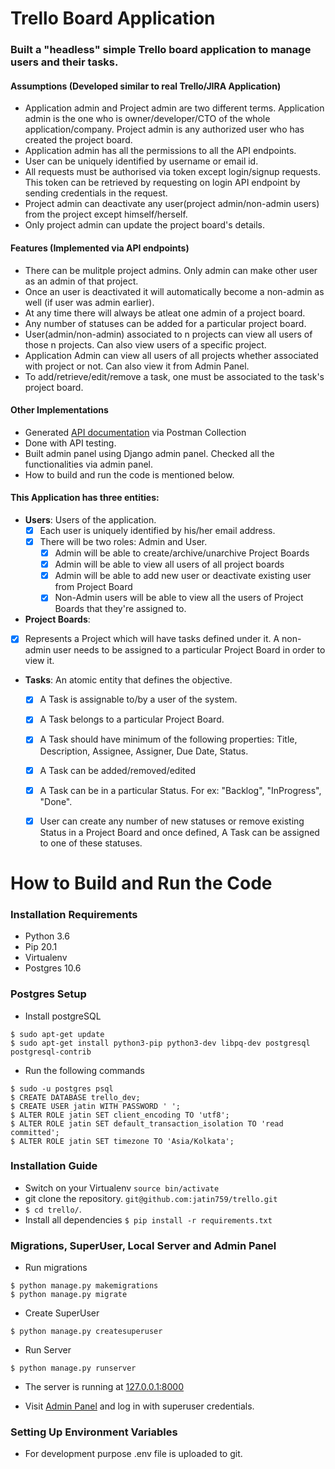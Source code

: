 # Trello Board Application

### Built a "headless" simple Trello board application to manage users and their tasks.	

#### Assumptions (Developed similar to real Trello/JIRA Application)
 - Application admin and Project admin are two different terms. Application admin is the one who is owner/developer/CTO of the whole application/company. Project admin is any authorized user who has created the project board.
 - Application admin has all the permissions to all the API endpoints.
 - User can be uniquely identified by username or email id.
 - All requests must be authorised via token except login/signup requests. This token can be retrieved by requesting on login API endpoint by sending credentials in the request.
 - Project admin can deactivate any user(project admin/non-admin users) from the project except himself/herself.
 - Only project admin can update the project board's details. 

 #### Features (Implemented via API endpoints)
  - There can be mulitple project admins. Only admin can make other user as an admin of that project.
  - Once an user is deactivated it will automatically become a non-admin as well (if user was admin earlier).
  - At any time there will always be atleat one admin of a project board.
  - Any number of statuses can be added for a particular project board.
  - User(admin/non-admin) associated to n projects can view all users of those n projects. Can also view users of a specific project.
  - Application Admin can view all users of all projects whether associated with project or not. Can also view it from Admin Panel.
  - To add/retrieve/edit/remove a task, one must be associated to the task's project board.

#### Other Implementations
 - Generated [API documentation](https://documenter.getpostman.com/view/5222257/SzmfXxAa) via Postman Collection
 - Done with API testing.
 - Built admin panel using Django admin panel. Checked all the functionalities via admin panel.
 - How to build and run the code is mentioned below.


#### This Application has three entities:

  - **Users**: Users of the application. 
    - [x] Each user is uniquely identified by his/her email address.
    - [x] There will be two roles: Admin and User. 
      - [x] Admin will be able to create/archive/unarchive Project Boards
      - [x] Admin will be able to view all users of all project boards
      - [x] Admin will be able to add new user or deactivate existing user from Project Board
      - [x] Non-Admin users will be able to view all the users of Project Boards that they're assigned to.
				
  - **Project Boards**: 
   - [x] Represents a Project which will have tasks defined under it. A non-admin user needs to be assigned to a particular Project Board in order to view it. 
		
  - **Tasks**: An atomic entity that defines the objective. 
    - [x] A Task is assignable to/by a user of the system. 
    - [x] A Task belongs to a particular Project Board.
    - [x] A Task should have minimum of the following properties: Title, Description, Assignee, Assigner, Due Date, Status.
    - [x] A Task can be added/removed/edited
    - [x] A Task can be in a particular Status. For ex: "Backlog", "InProgress", "Done".
    - [x] User can create any number of new statuses or remove existing Status in a Project Board and once defined, A Task can be assigned to one of these statuses.


# How to Build and Run the Code

### Installation Requirements
- Python 3.6
- Pip 20.1
- Virtualenv
- Postgres 10.6

### Postgres Setup
- Install postgreSQL
```
$ sudo apt-get update
$ sudo apt-get install python3-pip python3-dev libpq-dev postgresql postgresql-contrib
```
- Run the following commands
```
$ sudo -u postgres psql
$ CREATE DATABASE trello_dev;
$ CREATE USER jatin WITH PASSWORD ' ';
$ ALTER ROLE jatin SET client_encoding TO 'utf8';
$ ALTER ROLE jatin SET default_transaction_isolation TO 'read committed';
$ ALTER ROLE jatin SET timezone TO 'Asia/Kolkata';
```

### Installation Guide
- Switch on your Virtualenv `source bin/activate`
- git clone the repository. `git@github.com:jatin759/trello.git`
- `$ cd trello/`.
- Install all dependencies `$ pip install -r requirements.txt`

### Migrations, SuperUser, Local Server and Admin Panel
- Run migrations
```
$ python manage.py makemigrations
$ python manage.py migrate
```

- Create SuperUser
```
$ python manage.py createsuperuser
```

- Run Server
```
$ python manage.py runserver
```
- The server is running at [127.0.0.1:8000](http://127.0.0.1:8000/)

- Visit [Admin Panel](http://127.0.0.1:8000/admin) and log in with superuser credentials.

### Setting Up Environment Variables
- For development purpose .env file is uploaded to git.

